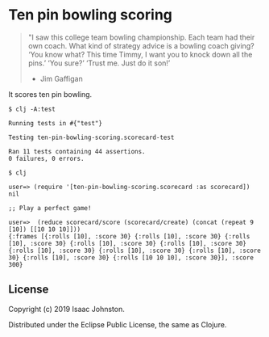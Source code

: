 # Ten pin bowling scoring

> "I saw this college team bowling championship. Each team had their own coach. What kind of 
> strategy advice is a bowling coach giving? ‘You know what? This time Timmy, I want you to knock
> down all the pins.’ ‘You sure?’ ‘Trust me. Just do it son!’
>  - Jim Gaffigan

It scores ten pin bowling.

```
$ clj -A:test

Running tests in #{"test"}

Testing ten-pin-bowling-scoring.scorecard-test

Ran 11 tests containing 44 assertions.
0 failures, 0 errors.

$ clj

user=> (require '[ten-pin-bowling-scoring.scorecard :as scorecard])
nil

;; Play a perfect game!

user=>  (reduce scorecard/score (scorecard/create) (concat (repeat 9 [10]) [[10 10 10]]))
{:frames [{:rolls [10], :score 30} {:rolls [10], :score 30} {:rolls [10], :score 30} {:rolls [10], :score 30} {:rolls [10], :score 30} {:rolls [10], :score 30} {:rolls [10], :score 30} {:rolls [10], :score 30} {:rolls [10], :score 30} {:rolls [10 10 10], :score 30}], :score 300}
```

## License

Copyright (c) 2019 Isaac Johnston.

Distributed under the Eclipse Public License, the same as Clojure.
